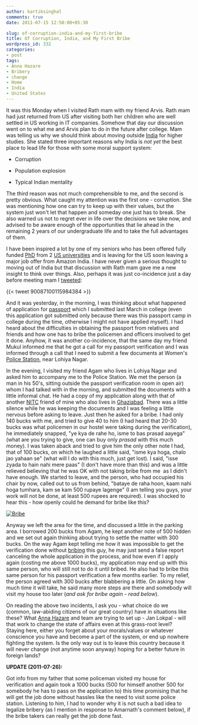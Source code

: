 ```yaml
---
author: kartiksinghal
comments: true
date: 2011-07-15 12:50:00+05:30

slug: of-corruption-india-and-my-first-bribe
title: Of Corruption, India, and My First Bribe
wordpress_id: 332
categories:
- post
tags:
- Anna Hazare
- Bribery
- change
- Home
- India
- United States
---
```


It was this Monday when I visited Rath mam with my friend Arvis. Rath mam had just returned from US after visiting both her children who are well settled in US working in IT companies. Somehow that day our discussion went on to what me and Arvis plan to do in the future after college. Mam was telling us why we should think about moving outside [India](http://en.wikipedia.org/wiki/India) for higher studies. She stated three important reasons why India is _not yet_ the best place to lead life for those with some moral support system:




  * Corruption


  * Population explosion


  * Typical Indian mentality


The third reason was not much comprehensible to me, and the second is pretty obvious. What caught my attention was the first one - corruption. She was mentioning how one can try to keep up with their values, but the system just won't let that happen and someday one just has to break. She also warned us not to regret ever in life over the decisions we take now, and advised to be aware enough of the opportunities that lie ahead in the remaining 2 years of our undergraduate life and to take the full advantages of them.

I have been inspired a lot by one of my seniors who has been offered fully funded [PhD](http://en.wikipedia.org/wiki/Doctor_of_Philosophy) from 2 [US universities](http://en.wikipedia.org/wiki/Higher_education_in_the_United_States) and is leaving for the US soon leaving a major job offer from Amazon India. I have never given a serious thought to moving out of India but that discussion with Rath mam gave me a new insight to think over things. Also, perhaps it was just co-incidence just a day before meeting mam I [tweeted](https://twitter.com/#!/k4rtik/status/90087100115984384):

{{< tweet 90087100115984384 >}}

And it was yesterday, in the morning, I was thinking about what happened of application for [passport](http://en.wikipedia.org/wiki/Passport) which I submitted last March in college (even this application got submitted only because there was this passport camp in college during the time, otherwise I might not have applied myself). I had heard about the difficulties in obtaining the passport from relatives and friends and how one has to bribe the policemen and officers involved to get it done. Anyhow, it was another co-incidence, that the same day my friend Mukul informed me that he got a call for my passport verification and I was informed through a call that I need to submit a few documents at Women's [Police Station](http://en.wikipedia.org/wiki/Police_station), near Lohiya Nagar.

In the evening, I visited my friend Agam who lives in Lohiya Nagar and asked him to accompany me to the Police Station. We met the person (a man in his 50's, sitting outside the passport verification room in open air) whom I had talked with in the morning, and submitted the documents with a little informal chat. He had a copy of my application along with that of another [NITC](http://en.wikipedia.org/wiki/National_Institute_of_Technology_Calicut) friend of mine who also lives in [Ghaziabad](http://en.wikipedia.org/wiki/Ghaziabad%2C_India). There was a little silence while he was keeping the documents and I was feeling a little nervous before asking to leave. Just then he asked for a bribe. I had only 140 bucks with me, and tried to give 40 to him (I had heard that 20-30 bucks was what policemen in our hostel were taking during the verification), he immediately snapped, "ye kya de rahe ho, isme to bas prasad aayega" (what are you trying to give, one can buy only _prasad_ with this much money). I was taken aback and tried to give him the only other note I had, that of 100 bucks, on which he laughed a little said, "isme kya hoga, chalo jao yahaan se" (what will I do with this much, just get lost). I said, "isse zyada to hain nahi mere paas" (I don't have more than this) and was a little relieved believing that he was OK with not taking bribe from me  as I didn't have enough. We started to leave, and the person, who had occupied his chair by now, called out to us from behind, "bataye de raha hoon, kaam nahi hoga tumhara, kam se kam 500 rupaye lagenge" (I am telling you guys, your work will not be done, at least 500 rupees are required). I was shocked to hear this - how openly could he demand for bribe like this?




[![Bribe](http://upload.wikimedia.org/wikipedia/commons/5/51/Bribe.png)](http://commons.wikipedia.org/wiki/File:Bribe.png)




Anyway we left the area for the time, and discussed a little in the parking area. I borrowed 200 bucks from Agam, he kept another note of 500 hidden and we set out again thinking about trying to settle the matter with 300 bucks. On the way Agam kept telling me how it was impossible to get the verification done without [bribing](http://en.wikipedia.org/wiki/Bribery) this guy, he may just send a false report canceling the whole application in the process, and how even if I apply again (costing me above 1000 bucks), my application may end up with this same person, who will still not to do it until bribed. He also had to bribe this same person for his passport verification a few months earlier. To my relief, the person agreed with 300 bucks after blabbering a little. On asking how much time it will take, he said many more steps are there and somebody will visit my house too later (_and ask for bribe again - read below_).

On reading the above two incidents, I ask you - what choice do we (common, law-abiding citizens of our great country) have in situations like these? What [Anna Hazare](http://en.wikipedia.org/wiki/Anna_Hazare) and team are trying to set up - Jan Lokpal - will that work to change the state of affairs even at this grass-root level? Staying here, either you forget about your morals/values or whatever conscience you have and become a part of the system, or end up nowhere fighting the system. Is the only way out is to leave this country because it will never change (not anytime soon anyway) hoping for a better future in foreign lands?

**UPDATE (2011-07-26):**

Got info from my father that some policeman visited my house for verification and again took a 1000 bucks (500 for himself another 500 for somebody he has to pass on the application to) this time promising that he will get the job done without hassles like the need to visit some police station. Listening to him, I had to wonder why it is not such a bad idea to legalize bribery (as I mention in response to Amarnath's comment below), if the bribe takers can really get the job done fast.
